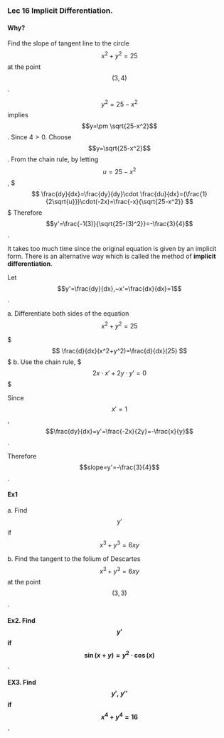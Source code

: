 ### Lec 16 Implicit Differentiation.

#### Why?

Find the slope of tangent line to the circle $$x^2+y^2=25$$ at the point $$(3,4)$$.

$$ y^2=25-x^2$$ implies $$y=\pm \sqrt{25-x^2}$$. Since $4>0$. Choose
$$y=\sqrt{25-x^2}$$.
From the chain rule, by letting $$u=25-x^2$$,
$$$
\frac{dy}{dx}=\frac{dy}{dy}\cdot \frac{du}{dx}=(\frac{1}{2\sqrt{u}})\cdot(-2x)=\frac{-x}{\sqrt{25-x^2}}
$$$
Therefore $$y'=\frac{-1(3)}{\sqrt{25-(3)^2}}=-\frac{3}{4}$$.

It takes too much time since the original equation is given by an implicit form.
There is an alternative way which is called the method of **implicit differentiation**.

Let $$y'=\frac{dy}{dx},~x'=\frac{dx}{dx}=1$$.

a. Differentiate both sides of the equation $$x^2+y^2=25$$

$$$
\frac{d}{dx}(x^2+y^2)=\frac{d}{dx}(25)
$$$
b. Use the chain rule,
$$$
2x\cdot x'+2y\cdot y'=0
$$$

Since $$x'=1$$, $$\frac{dy}{dx}=y'=\frac{-2x}{2y}=-\frac{x}{y}$$.

Therefore $$slope=y'=-\frac{3}{4}$$.

#### Ex1
a. Find $$y'$$ if $$x^3+y^3=6xy$$

b. Find the tangent to the folium of Descartes $$x^3+y^3=6xy$$ at the point $$(3,3)$$.

#### Ex2. Find $$y'$$ if $$\sin(x+y)=y^2\cdot \cos(x)$$.


#### EX3. Find $$y',~y''$$ if $$x^4+y^4=16$$.








